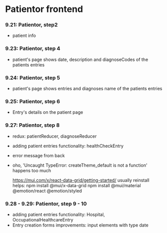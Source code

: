 # Patientor frontend


### 9.21: Patientor, step2

  - patient info

### 9.23: Patientor, step 4

  - patient's page shows date, description and diagnoseCodes of the patients entries

### 9.24: Patientor, step 5

  - patient's page shows entries and diagnoses name of the patients entries

### 9.25: Patientor, step 6

  - Entry's details on the patient page

### 9.27: Patientor, step 8

  - redux: patientReducer, diagnoseReducer
  - adding patient entries functionality: healthCheckEntry
  - error message from back

  - oho,
    'Uncaught TypeError: createTheme_default is not a function'
    happens too much
    
    https://mui.com/x/react-data-grid/getting-started/
    usually reinstall helps:
      npm install @mui/x-data-grid
      npm install @mui/material @emotion/react @emotion/styled

### 9.28 - 9.29: Patientor, step 9 - 10

  - adding patient entries functionality: Hospital, OccupationalHealthcareEntry
  - Entry creation forms improvements: input elements with type date

